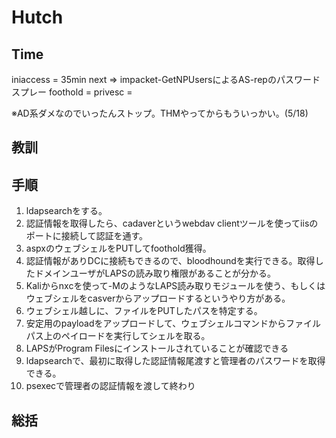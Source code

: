 # Hutch

## Time
iniaccess = 35min  next => impacket-GetNPUsersによるAS-repのパスワードスプレー
foothold = 
privesc = 

※AD系ダメなのでいったんストップ。THMやってからもういっかい。(5/18)

## 教訓

## 手順
1. ldapsearchをする。
2. 認証情報を取得したら、cadaverというwebdav clientツールを使ってiisのポートに接続して認証を通す。
3. aspxのウェブシェルをPUTしてfoothold獲得。
4. 認証情報がありDCに接続もできるので、bloodhoundを実行できる。取得したドメインユーザがLAPSの読み取り権限があることが分かる。
5. Kaliからnxcを使って-MのようなLAPS読み取りモジュールを使う、もしくはウェブシェルをcasverからアップロードするというやり方がある。
6. ウェブシェル越しに、ファイルをPUTしたパスを特定する。
7. 安定用のpayloadをアップロードして、ウェブシェルコマンドからファイルパス上のペイロードを実行してシェルを取る。
8. LAPSがProgram Filesにインストールされていることが確認できる
9. ldapsearchで、最初に取得した認証情報尾渡すと管理者のパスワードを取得できる。
10. psexecで管理者の認証情報を渡して終わり

## 総括